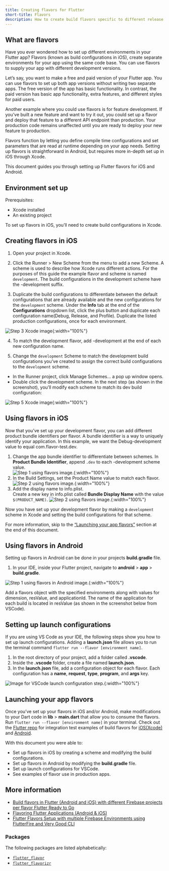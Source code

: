 ```yaml
---
title: Creating flavors for Flutter
short-title: Flavors
description: How to create build flavors specific to different release types or development environments.
---
```

## What are flavors
Have you ever wondered how to set up different environments in your Flutter app?
Flavors (known as build configurations in iOS), create separate environments 
for your app using the same code base. 
You can use flavors to supply your app with different development versions.

Let’s say, you want to make a free and paid version of your Flutter app. 
You can use flavors to set up both app versions 
without writing two separate apps. 
The free version of the app has basic functionality. 
In contrast, the paid version has basic app functionality, extra features, 
and different styles for paid users. 

Another example where you could use flavors is for feature development. 
If you’ve built a new feature and want to try it out, 
you could set up a flavor and deploy that feature to a different API endpoint 
than production. Your production code remains unaffected 
until you are ready to deploy your new feature to production.

Flavors function by letting you define compile time configurations 
and set parameters that are read at runtime depending on your app needs.
Setting up flavors is straightforward in Android, but requires more in-depth
set up in iOS through Xcode. 

This document guides you through setting up Flutter flavors for iOS and Android. 

## Environment set up
Prerequisites:
* Xcode installed
* An existing project 

To set up flavors in iOS, you’ll need to create build configurations in Xcode. 

## Creating flavors in iOS
1. Open your project in Xcode.

2. Click the Runner > New Scheme from the menu to add a new Scheme. 
A scheme is used to describe how Xcode runs different actions. 
For the purposes of this guide the example flavor and scheme is 
named `development`. 
The build configurations in the development scheme 
have the -development suffix. 

3. Duplicate the build configurations to differentiate between the 
default configurations that are already available and the new configurations 
for the `development` scheme. Under the **Info** tab at the end of the 
**Configurations** dropdown list, click the plus button and duplicate 
each configuration name(Debug, Release, and Profile). 
Duplicate the listed production configurations, once for each environment.   

![Step 3 Xcode image](/assets/images/docs/flavors/step3-ios-build-config.png){:width="100%"}

4. To match the development flavor, add -development 
at the end of each new configuration name. 

5. Change the `development` Scheme to match the development 
build configurations you’ve created to assign the correct build configurations 
to the `development` scheme. 
* In the Runner project, click Manage Schemes… a pop up window opens. 
* Double click the development scheme. In the next step 
(as shown in the screenshot), you’ll modify each scheme 
to match its dev build configuration:

![Step 5 Xcode image](/assets/images/docs/flavors/step5-ios-scheme.png){:width="100%"}

## Using flavors in iOS

Now that you’ve set up your development flavor, 
you can add different product bundle identifiers per flavor. 
A bundle identifier is a way to uniquely identify your application. 
In this example, we want the Debug-development value to equal 
com.flavor-test.dev. 

1. Change the app bundle identifier to differentiate between schemes. 
In **Product Bundle Identifier**, append `.dev` to each -development scheme value.            
![Step 1 using flavors image.](/assets/images/docs/flavors/step1-using-flavors.png){:width="100%"}        
2. In the Build Settings, set the Product Name value to match each flavor.        
![Step 2 using flavors image.](/assets/images/docs/flavors/step2-using-flavors.png){:width="100%"}             
3. Add the display name to info.plist.        
Create a new key in info.plist called **Bundle Display Name** 
with the value `$(PRODUCT_NAME)`. 
![Step 2 using flavors image.](/assets/images/docs/flavors/step2-using-flavors.png){:width="100%"}    

Now you have set up your development flavor by making a `development` scheme 
in Xcode and setting the build configurations for that scheme. 

For more information, skip to the [“Launching your app flavors”][] 
section at the end of this document.

## Using flavors in Android

Setting up flavors in Android can be done in your projects 
**build.gradle** file.

1. In your IDE, inside your Flutter project, 
navigate to **android** > **app** > **build.gradle**.   

![Step 1 using flavors in Android image.](/assets/images/docs/flavors/android-step1.png){:width="100%"}    

Add a flavors object with the specified environments along with values for 
dimension, resValue, and applicationId. 
The name of the application for each build is located in resValue 
(as shown in the screenshot below from VSCode).
## Setting up launch configurations

If you are using VS Code as your IDE, the following steps 
show you how to set up launch configurations. 
Adding a **launch.json** file allows you to run the terminal command 
`flutter run --flavor [environment name]`. 
1. In the root directory of your project, add a folder called **.vscode**.    
2. Inside the **.vscode** folder, create a file named **launch.json**.    
3. In the **launch.json** file, add a configuration object for each flavor. 
Each configuration has a **name**, **request**, **type**, **program**, 
and **args** key.

![Image for VSCode launch configuration step.](/assets/images/docs/flavors/vscode-config.png){:width="100%"}  

## Launching your app flavors

Once you’ve set up your flavors in iOS and/or Android, 
make modifications to your Dart code in **lib** > **main.dart** 
that allow you to consume the flavors. 
Run `flutter run --flavor [environment name]` in your terminal. 
Check out the [Flutter repo][] for integration test examples of 
build flavors for [iOS(Xcode)][] and [Android][]. 


With this document you were able to: 
* Set up flavors in iOS by creating a scheme and 
modifying the build configurations. 
* Set up flavors in Android by modifying the **build.gradle** file.
* Set up launch configurations for VSCode.
* See examples of flavor use in production apps. 

## More information

* [Build flavors in Flutter (Android and iOS) with different Firebase projects per flavor Flutter Ready to Go][]
* [Flavoring Flutter Applications (Android & iOS)][]
* [Flutter Flavors Setup with multiple Firebase Environments using FlutterFire and Very Good CLI][]

### Packages
The following packages are listed alphabetically: 

* [`flutter_flavor`][]
* [`flutter_flavorizr`][]

[“Launching your app flavors”]: {{site.url}}/deployment/flavors/#launching-your-app-flavors
[Flutter repo]: {{site.repo.flutter}}/blob/master/dev/integration_tests/flavors/lib/main.dart
[iOS(Xcode)]: {{site.repo.flutter}}/tree/master/dev/integration_tests/flavors/ios
[Android]: {{site.repo.flutter}}/tree/master/dev/integration_tests/flavors/android
[Build flavors in Flutter (Android and iOS) with different Firebase projects per flavor Flutter Ready to Go]: {{site.medium}}/@animeshjain/build-flavors-in-flutter-android-and-ios-with-different-firebase-projects-per-flavor-27c5c5dac10b
[Flavoring Flutter Applications (Android & iOS)]: {{site.medium}}/flutter-community/flavoring-flutter-applications-android-ios-ea39d3155346
[Flutter Flavors Setup with multiple Firebase Environments using FlutterFire and Very Good CLI]: https://codewithandrea.com/articles/flutter-flavors-for-firebase-apps/
[`flutter_flavor`]: {{site.pub}}/packages/flutter_flavor
[`flutter_flavorizr`]: {{site.pub}}/packages/flutter_flavorizr
